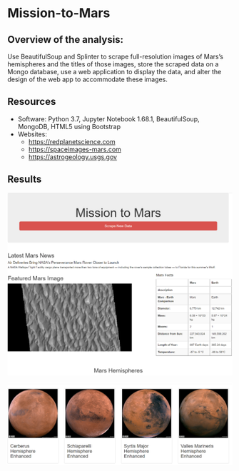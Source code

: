 # Mission-to-Mars

## Overview of the analysis:
Use BeautifulSoup and Splinter to scrape full-resolution images of Mars’s hemispheres and the titles of those images, store the scraped data on a Mongo database, use a web application to display the data, and alter the design of the web app to accommodate these images.

## Resources
- Software: Python 3.7, Jupyter Notebook 1.68.1, BeautifulSoup, MongoDB, HTML5 using Bootstrap
- Websites: 
  - https://redplanetscience.com
  - https://spaceimages-mars.com
  - https://astrogeology.usgs.gov

## Results

![image_name](/resource/Website1.png)

![image_name](/resource/Website2.png)
